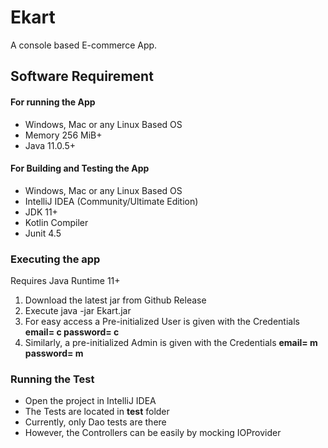 # Ekart

A console based E-commerce App.

## Software Requirement

#### For running the App

* Windows, Mac or any Linux Based OS
* Memory 256 MiB+
* Java 11.0.5+

#### For Building and Testing the App

* Windows, Mac or any Linux Based OS
* IntelliJ IDEA (Community/Ultimate Edition)
* JDK 11+
* Kotlin Compiler
* Junit 4.5

### Executing the app

Requires Java Runtime 11+

1. Download the latest jar from Github Release
2. Execute java -jar Ekart.jar
3. For easy access a Pre-initialized User is given with the Credentials **email= c password= c**
4. Similarly, a pre-initialized Admin is given with the Credentials **email= m password= m**

### Running the Test
* Open the project in IntelliJ IDEA
* The Tests are located in **test** folder
* Currently, only Dao tests are there
* However, the Controllers can be easily by mocking IOProvider


